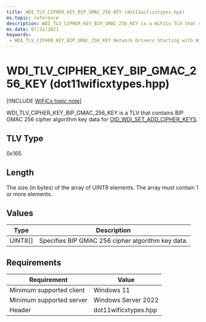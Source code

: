 ```yaml
---
title: WDI_TLV_CIPHER_KEY_BIP_GMAC_256_KEY (dot11wificxtypes.hpp)
ms.topic: reference
description: WDI_TLV_CIPHER_KEY_BIP_GMAC_256_KEY is a WiFiCx TLV that contains GMAC 256 cipher algorithm key data for OID_WDI_SET_ADD_CIPHER_KEYS.
ms.date: 07/31/2021
keywords:
 - WDI_TLV_CIPHER_KEY_BIP_GMAC_256_KEY Network Drivers Starting with Windows 10, Version 2004
---
```


# WDI\_TLV\_CIPHER\_KEY\_BIP\_GMAC\_256\_KEY (dot11wificxtypes.hpp)

[!INCLUDE [WiFiCx topic note](../includes/wificx-version-warning.md)]

WDI\_TLV\_CIPHER\_KEY\_BIP\_GMAC\_256\_KEY is a TLV that contains BIP GMAC 256 cipher algorithm key data for [OID\_WDI\_SET\_ADD\_CIPHER\_KEYS](./oid-wdi-set-add-cipher-keys.md).

## TLV Type

0x165

## Length

The size (in bytes) of the array of UINT8 elements. The array must contain 1 or more elements.

## Values

| Type | Description |
| --- | ---|
| UINT8\[\] | Specifies BIP GMAC 256 cipher algorithm key data. |

## Requirements

|Requirement|Value|
|--- |--- |
|Minimum supported client|Windows 11|
|Minimum supported server|Windows Server 2022|
|Header|dot11wificxtypes.hpp|

